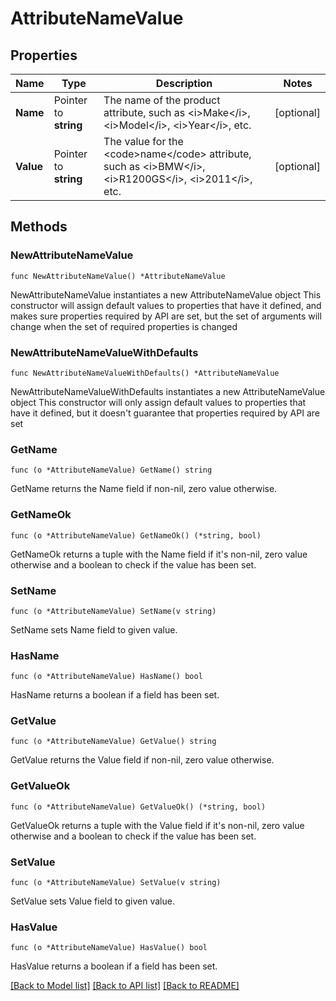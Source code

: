 # AttributeNameValue

## Properties

Name | Type | Description | Notes
------------ | ------------- | ------------- | -------------
**Name** | Pointer to **string** | The name of the product attribute, such as &lt;i&gt;Make&lt;/i&gt;, &lt;i&gt;Model&lt;/i&gt;, &lt;i&gt;Year&lt;/i&gt;, etc. | [optional] 
**Value** | Pointer to **string** | The value for the &lt;code&gt;name&lt;/code&gt; attribute, such as &lt;i&gt;BMW&lt;/i&gt;, &lt;i&gt;R1200GS&lt;/i&gt;, &lt;i&gt;2011&lt;/i&gt;, etc. | [optional] 

## Methods

### NewAttributeNameValue

`func NewAttributeNameValue() *AttributeNameValue`

NewAttributeNameValue instantiates a new AttributeNameValue object
This constructor will assign default values to properties that have it defined,
and makes sure properties required by API are set, but the set of arguments
will change when the set of required properties is changed

### NewAttributeNameValueWithDefaults

`func NewAttributeNameValueWithDefaults() *AttributeNameValue`

NewAttributeNameValueWithDefaults instantiates a new AttributeNameValue object
This constructor will only assign default values to properties that have it defined,
but it doesn't guarantee that properties required by API are set

### GetName

`func (o *AttributeNameValue) GetName() string`

GetName returns the Name field if non-nil, zero value otherwise.

### GetNameOk

`func (o *AttributeNameValue) GetNameOk() (*string, bool)`

GetNameOk returns a tuple with the Name field if it's non-nil, zero value otherwise
and a boolean to check if the value has been set.

### SetName

`func (o *AttributeNameValue) SetName(v string)`

SetName sets Name field to given value.

### HasName

`func (o *AttributeNameValue) HasName() bool`

HasName returns a boolean if a field has been set.

### GetValue

`func (o *AttributeNameValue) GetValue() string`

GetValue returns the Value field if non-nil, zero value otherwise.

### GetValueOk

`func (o *AttributeNameValue) GetValueOk() (*string, bool)`

GetValueOk returns a tuple with the Value field if it's non-nil, zero value otherwise
and a boolean to check if the value has been set.

### SetValue

`func (o *AttributeNameValue) SetValue(v string)`

SetValue sets Value field to given value.

### HasValue

`func (o *AttributeNameValue) HasValue() bool`

HasValue returns a boolean if a field has been set.


[[Back to Model list]](../README.md#documentation-for-models) [[Back to API list]](../README.md#documentation-for-api-endpoints) [[Back to README]](../README.md)


